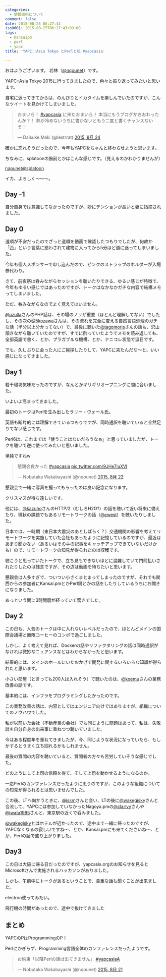 ```yaml
---
categories:
  - 情報技術について
comment: false
date: 2015-08-25 06:27:43
iso8601: 2015-08-25T06:27:43+09:00
tags:
  - kansaipm
  - perl
  - yapc
title: 'YAPC::Asia Tokyo とPerlと私 #yapcasia'

---
```


<p>おはようございます。
若林（<a href="https://twitter.com/nqounet">@nqounet</a>）です。</p>

<p>YAPC::Asia Tokyo 2015に行ってきましたので、色々と振り返ってみたいと思います。</p>



<p>自宅に返ってきてからは、のんびりとイカタイムを楽しんでいたのですが、こんなツイートを見かけてしまいました。</p>

<blockquote class="twitter-tweet" lang="ja"><p lang="ja" dir="ltr">おまいら！ <a href="https://twitter.com/hashtag/yapcasia?src=hash">#yapcasia</a> に来たおまいら！ 本当にもうブログかきおわったんか？！ 熱が冷めないうちに書かないともう二度と書くチャンスないぞ！</p>&mdash; Daisuke Maki (@lestrrat) <a href="https://twitter.com/lestrrat/status/635806694606422017">2015, 8月 24</a></blockquote>

<script async src="//platform.twitter.com/widgets.js" charset="utf-8"></script>

<p>確かに忘れそうだったので、今年もYAPCをちゃんと終わらせようと思います。</p>

<p>ちなみに、splatoonの腕前とかはこんな感じです。（見えるのかわかりませんが）</p>

<p><a href="https://splatoon.nintendo.net/profile/749e890fb5d2a630e995c1becd930820">nqounet@splatoon</a></p>

<p>イカ、よろしく〜〜〜。</p>

<h2>Day -1</h2>

<p>自分自身では意識してなかったのですが、妙にテンションが高いと妻に指摘されました。</p>

<h2>Day 0</h2>

<p>道順が不安だったのでざっと道順を動画で確認したつもりでしたが、何故か「西」という言葉に惑わされて建物に入ってから5分ほど道に迷ってしまいました。</p>

<p>今年も個人スポンサーで申し込んだので、ピンクのストラップのホルダーが入場券代わり。</p>

<p>さて、前夜祭は呑みながらセッションを聴いたりできる、ゆるい感じが特徴で、今年もゆるい感じではあったのですが、トークはなかなかガチな内容で結構メモってしまいました。</p>

<p>ただ、呑みながらなのでよく覚えてはいません。</p>

<p><a href="https://twitter.com/uzulla">@uzulla</a>さんのPHP話は、その場のノリが重要（ほとんど理解してない）でしたし、その次の<a href="https://twitter.com/5kozawa">@5kozawa</a>さんは、その流れを完全に変える自然言語処理のガチな話（半分以上分かってない）で、最後に聴いた<a href="https://twitter.com/tagomoris">@tagomoris</a>さんの話も、沢山頷きながら聴いていたのですが、すでに酔っていたようでメモを読み返しても、全部英語で書く、とか、プラガブルな機構、とか、ナニコレ状態で涙目です。</p>

<p>でも、久しぶりに会った人にご挨拶したりして、YAPCに来たんだな〜と、いい感じになってきました。</p>

<h2>Day 1</h2>

<p>若干寝坊気味だったのですが、なんとかギリギリオープニングに間に合いました。</p>

<p>いよいよ高まってきました。</p>

<p>最初のトークはPerlを生み出したラリー・ウォール氏。</p>

<p>英語も断片的には理解できているつもりですが、同時通訳を聴いていると全然足りてない感じです。</p>

<p>Perl6は、これまでは「使うことはないだろうなぁ」と思っていましたが、トークを聴いて逆に使ってみたいと思いました。</p>

<p>単純ですねw</p>

<blockquote class="twitter-tweet" lang="ja"><p lang="ja" dir="ltr">懇親会良かった <a href="https://twitter.com/hashtag/yapcasia?src=hash">#yapcasia</a> <a href="http://t.co/9JHe7iuXVl">pic.twitter.com/9JHe7iuXVl</a></p>&mdash; Nobutaka Wakabayashi (@nqounet) <a href="https://twitter.com/nqounet/status/634914782722678784">2015, 8月 22</a></blockquote>

<script async src="//platform.twitter.com/widgets.js" charset="utf-8"></script>

<p>懇親会で一緒に写真を撮ってもらったのは良い記念になります。</p>

<p>クリスマスが待ち遠しいです。</p>

<p>他には、<a href="https://twitter.com/kazuho">@kazuho</a>さんのHTTP/2（むしろH2O?）の話を聴いて近い将来に備えたり、現状の課題でもあるリモートワークの話（<a href="https://github.com/cwest">@cwest</a>）を聴いたりしました。</p>

<p>日本では、一時期（東日本大震災のあとしばらく？）交通機関の影響を考えてリモートワークを実施していた会社もあったように記憶しているのですが、最近はあまり聞かない（あるいはその手の記事をキャッチアップできていないだけかも）ので、リモートワークの知見が得られたのは収穫です。</p>

<p>聴こうと思っていたトークで、立ち見もできないほどに混雑していて門前払いされたりしたのは残念ですが、その辺は動画を待ちたいと思います。</p>

<p>懇親会は人多すぎで、ついつい小さくまとまってしまったのですが、それでも関西からの参加者にKansai.pmとかPerl鍋とかの話をしたりしているうちにお開きになりました。</p>

<p>あっという間に3時間弱が経っていて驚きでした。</p>

<h2>Day 2</h2>

<p>この日も、人気のトークは中に入れないレベルだったので、ほとんどメインの国際会議場と無限コーヒーのコンボで過ごしました。</p>

<p>しかし、よく考えて見れば、Dockerの話やリファクタリングの話は同時通訳がなければ微妙なニュアンスなどはわからなかったと思います。</p>

<p>結果的には、メインのホールにいたおかげで開発に関するいろいろな知識が得られたと思います。</p>

<p>小さい部屋（と言っても200人は入れそう）で聴いたのは、<a href="https://twitter.com/koemu">@koemu</a>さんの業務改善の話です。</p>

<p>基本的には、インフラをプログラミングしたかったのです。</p>

<p>この業務改善の話は、内容としてはエンジニア向けではありますが、組織についてのノウハウでした。</p>

<p>私が以前いた会社（不動産業の会社）でも同じように問題はあって、私は、失敗談を自分自身の出来事に重ねつつ聴いていました。</p>

<p>今はある程度年を重ねてきましたが、今、同じような状況になっていたら、もしかするとうまく立ち回れるかもしれません。</p>

<p>最後の質問の内容を聴いていると、質問者の方々も苦労していそうな感じでした。</p>

<p>どのようにして上司の信頼を得て、そして上司を動かせるようになるのか。</p>

<p>一応Perlのカンファレンスだったように思うのですが、このような組織についての知見が得られるとは思いませんでした。</p>

<p>この後、LTへ向かうときに、<a href="https://twitter.com/issm">@issm</a>さんと会い、LTの後に<a href="https://twitter.com/wakegisky">@wakegisky</a>さんと合流して、YAPCには参加していなかったNagoya.pmの<a href="https://twitter.com/clairvy">@clairvy</a>さんや<a href="https://twitter.com/iwata1985">@iwata1985</a>さんと、東京駅の近くで呑みました。</p>

<p><a href="https://twitter.com/wakegisky">@wakegisky</a>とはホテルが近かったので、途中まで一緒に帰ったのですが、YAPCなくなるの寂しいですね〜、とか、Kansai.pmにも来てくださいね〜、とか、Perlの話で盛り上がりました。</p>

<h2>Day3</h2>

<p>この日は大阪に帰る日だったのですが、yapcasia.orgのお知らせを見るとMicrosoftさんで実施されるハッカソンがありました。</p>

<p>しかも、午前中にトークがあるということで、貴重な話も聞くことが出来ました。</p>

<p>electron使ってみたい。</p>

<p>飛行機の時間があったので、途中で抜けてきました</p>

<h2>まとめ</h2>

<p>YAPCのPはProgrammingのP！</p>

<p>Perlにかぎらず、Programming言語全体のカンファレンスだったようです。</p>

<blockquote class="twitter-tweet" lang="ja"><p lang="ja" dir="ltr">お約束「以降Perlの話は出てきません」 <a href="https://twitter.com/hashtag/yapcasiaA?src=hash">#yapcasiaA</a></p>&mdash; Nobutaka Wakabayashi (@nqounet) <a href="https://twitter.com/nqounet/status/634621952779358208">2015, 8月 21</a></blockquote>

<script async src="//platform.twitter.com/widgets.js" charset="utf-8"></script>
    	